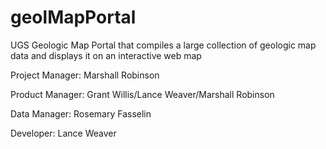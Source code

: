 # geolMapPortal
UGS Geologic Map Portal that compiles a large collection of geologic map data and displays it on an interactive web map

Project Manager: Marshall Robinson

Product Manager: Grant Willis/Lance Weaver/Marshall Robinson

Data Manager: Rosemary Fasselin

Developer: Lance Weaver
